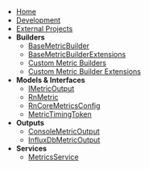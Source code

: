- [Home](./)
- [Development](./Development.md)
- [External Projects](./external-projects.md)
- **Builders**
  - [BaseMetricBuilder](./builders/BaseMetricBuilder.md)
  - [BaseMetricBuilderExtensions](./builders/BaseMetricBuilderExtensions.md)
  - [Custom Metric Builders](./builders/CustomBuilder.md)
  - [Custom Metric Builder Extensions](./builders/CustomBuilderExtensions.md)
- **Models & Interfaces**
  - [IMetricOutput](./models/IMetricOutput.md)
  - [RnMetric](./models/RnMetric.md)
  - [RnCoreMetricsConfig](./models/RnCoreMetricsConfig.md)
  - [MetricTimingToken](./models/MetricTimingToken.md)
- **Outputs**
  - [ConsoleMetricOutput](./outputs/ConsoleMetricOutput.md)
  - [InfluxDbMetricOutput](./outputs/InfluxDbMetricOutput.md)
- **Services**
  - [MetricsService](./services/MetricsService.md)
